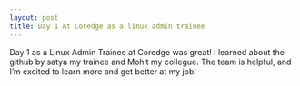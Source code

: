 ```yaml
---
layout: post
title: Day 1 At Coredge as a linux admin trainee
---
```


Day 1 as a Linux Admin Trainee at Coredge was great!
I learned about the github by satya my trainee and Mohit my collegue. 
The team is helpful, and I’m excited to learn more and get better at my job!
